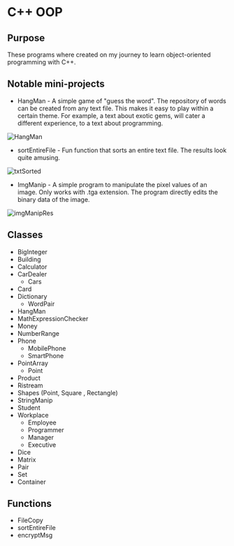 # C++ OOP

## Purpose
These programs where created on my journey to learn object-oriented programming with C++.

## Notable mini-projects
* HangMan - A simple game of "guess the word". The repository of words can be created from any text file. This makes it easy to play within a certain theme. For example, a text about exotic gems, will cater a different experience, to a text about programming.

![HangMan](https://imgur.com/oZLwjVu.png)

* sortEntireFile - Fun function that sorts an entire text file. The results look quite amusing.

![txtSorted](https://imgur.com/ibcmiZw.png)

* ImgManip - A simple program to manipulate the pixel values of an image. Only works with .tga extension. The program directly edits the binary data of the image.

![imgManipRes](https://imgur.com/X7SMeiN.png)

## Classes
* BigInteger
* Building
* Calculator
* CarDealer
	* Cars
* Card
* Dictionary
	* WordPair
* HangMan
* MathExpressionChecker
* Money
* NumberRange
* Phone
	* MobilePhone
	* SmartPhone
* PointArray
	* Point
* Product
* Ristream
* Shapes (Point, Square , Rectangle)
* StringManip
* Student
* Workplace
	* Employee
	* Programmer
	* Manager
	* Executive
* Dice
* Matrix
* Pair
* Set
* Container

## Functions
* FileCopy
* sortEntireFile
* encryptMsg
